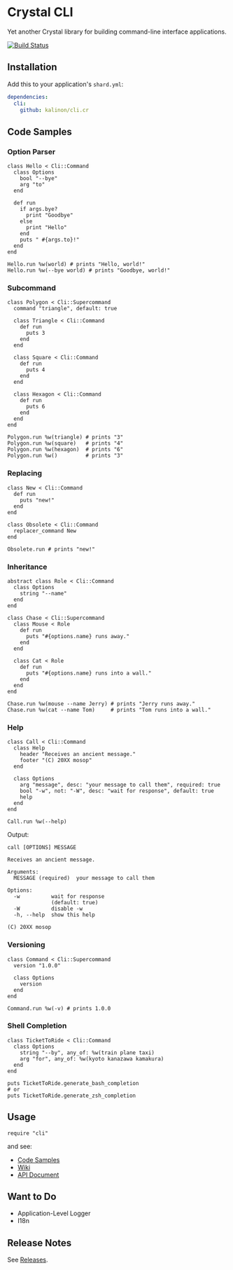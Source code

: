 # Crystal CLI

Yet another Crystal library for building command-line interface applications.

[![Build Status](https://travis-ci.org/mosop/cli.svg?branch=master)](https://travis-ci.org/mosop/cli)

## Installation

Add this to your application's `shard.yml`:

```yaml
dependencies:
  cli:
    github: kalinon/cli.cr
```

<a name="code_samples"></a>

## Code Samples

### Option Parser

```crystal
class Hello < Cli::Command
  class Options
    bool "--bye"
    arg "to"
  end

  def run
    if args.bye?
      print "Goodbye"
    else
      print "Hello"
    end
    puts " #{args.to}!"
  end
end

Hello.run %w(world) # prints "Hello, world!"
Hello.run %w(--bye world) # prints "Goodbye, world!"
```

### Subcommand

```crystal
class Polygon < Cli::Supercommand
  command "triangle", default: true

  class Triangle < Cli::Command
    def run
      puts 3
    end
  end

  class Square < Cli::Command
    def run
      puts 4
    end
  end

  class Hexagon < Cli::Command
    def run
      puts 6
    end
  end
end

Polygon.run %w(triangle) # prints "3"
Polygon.run %w(square)   # prints "4"
Polygon.run %w(hexagon)  # prints "6"
Polygon.run %w()         # prints "3"
```

### Replacing

```crystal
class New < Cli::Command
  def run
    puts "new!"
  end
end

class Obsolete < Cli::Command
  replacer_command New
end

Obsolete.run # prints "new!"
```

### Inheritance

```crystal
abstract class Role < Cli::Command
  class Options
    string "--name"
  end
end

class Chase < Cli::Supercommand
  class Mouse < Role
    def run
      puts "#{options.name} runs away."
    end
  end

  class Cat < Role
    def run
      puts "#{options.name} runs into a wall."
    end
  end
end

Chase.run %w(mouse --name Jerry) # prints "Jerry runs away."
Chase.run %w(cat --name Tom)     # prints "Tom runs into a wall."
```

### Help

```crystal
class Call < Cli::Command
  class Help
    header "Receives an ancient message."
    footer "(C) 20XX mosop"
  end

  class Options
    arg "message", desc: "your message to call them", required: true
    bool "-w", not: "-W", desc: "wait for response", default: true
    help
  end
end

Call.run %w(--help)
```

Output:

```
call [OPTIONS] MESSAGE

Receives an ancient message.

Arguments:
  MESSAGE (required)  your message to call them

Options:
  -w          wait for response
              (default: true)
  -W          disable -w
  -h, --help  show this help

(C) 20XX mosop
```

### Versioning

```crystal
class Command < Cli::Supercommand
  version "1.0.0"

  class Options
    version
  end
end

Command.run %w(-v) # prints 1.0.0
```

### Shell Completion

```crystal
class TicketToRide < Cli::Command
  class Options
    string "--by", any_of: %w(train plane taxi)
    arg "for", any_of: %w(kyoto kanazawa kamakura)
  end
end

puts TicketToRide.generate_bash_completion
# or
puts TicketToRide.generate_zsh_completion
```

## Usage

```crystal
require "cli"
```

and see:

* [Code Samples](#code_samples)
* [Wiki](https://github.com/mosop/cli/wiki)
* [API Document](http://mosop.me/cli/Cli.html)

## Want to Do

- Application-Level Logger
- I18n

## Release Notes

See [Releases](https://github.com/mosop/cli/releases).
